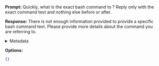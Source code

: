 **Prompt:**
Quickly, what is the exact bash command to ?
Reply only with the exact command text and nothing else before or after.

**Response:**
There is not enough information provided to provide a specific bash command text. Please provide more details about the command you are referring to.

<details><summary>Metadata</summary>

- Duration: 1547 ms
- Datetime: 2023-07-24T09:39:04.712561
- Model: gpt-3.5-turbo-0613

</details>

**Options:**
```json
{}
```

